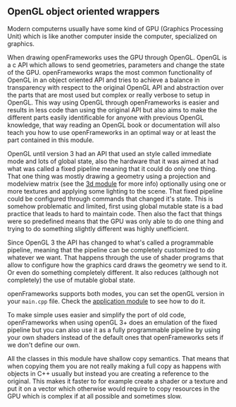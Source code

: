 ## OpenGL object oriented wrappers

Modern computerns usually have some kind of GPU (Graphics Processing Unit) which is like another computer inside the computer, specialized on graphics.

When drawing openFrameworks uses the GPU through OpenGL. OpenGL is a c API which allows to send geometries, parameters and change the state of the GPU. openFrameworks wraps the most common functionality of OpenGL in an object oriented API and tries to achieve a balance in transparency with respect to the original OpenGL API and abstraction over the parts that are most used but complex or really verbose to setup in OpenGL. This way using OpenGL through openFrameworks is easier and results in less code than using the original API but also aims to make the different parts easily identificable for anyone with previous OpenGL knowledge, that way reading an OpenGL book or documentation will also teach you how to use openFrameworks in an optimal way or at least the part contained in this module.

OpenGL until version 3 had an API that used an style called immediate mode and lots of global state, also the hardware that it was aimed at had what was called a fixed pipeline meaning that it could do only one thing. That one thing was mostly drawing a geometry using a projection and modelview matrix (see the [3d module](../3d/introduction.html) for more info) optionally using one or more textures and applying some lighting to the scene. That fixed pipeline could be configured through commands that changed it's state. This is somehow problematic and limited, first using global mutable state is a bad practice that leads to hard to maintain code. Then also the fact that things were so predefined means that the GPU was only able to do one thing and trying to do something slightly different was highly unefficient.

Since OpenGL 3 the API has changed to what's called a programmable pipeline, meaning that the pipeline can be completely customized to do whatever we want. That happens through the use of shader programs that allow to configure how the graphics card draws the geometry we send to it. Or even do something completely different. It also reduces (although not completely) the use of mutable global state.

openFrameworks supports both modes, you can set the openGL version in your `main.cpp` file. Check the [application module](../applciation/introduction.html) to see how to do it.

To make simple uses easier and simplify the port of old code, openFrameworks when using openGL 3+ does an emulation of the fixed pipeline but you can also use it as a fully programmable pipeline by using your own shaders instead of the default ones that openFrameworks sets if we don't define our own.

All the classes in this module have shallow copy semantics. That means that when copying them you are not really making a full copy as happens with objects in C++ usually but instead you are creating a reference to the original. This makes it faster to for example create a shader or a texture and put it on a vector which otherwise would require to copy resources in the GPU which is complex if at all possible and sometimes slow.

